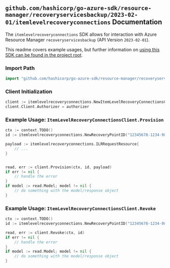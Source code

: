 
## `github.com/hashicorp/go-azure-sdk/resource-manager/recoveryservicesbackup/2023-02-01/itemlevelrecoveryconnections` Documentation

The `itemlevelrecoveryconnections` SDK allows for interaction with Azure Resource Manager `recoveryservicesbackup` (API Version `2023-02-01`).

This readme covers example usages, but further information on [using this SDK can be found in the project root](https://github.com/hashicorp/go-azure-sdk/tree/main/docs).

### Import Path

```go
import "github.com/hashicorp/go-azure-sdk/resource-manager/recoveryservicesbackup/2023-02-01/itemlevelrecoveryconnections"
```


### Client Initialization

```go
client := itemlevelrecoveryconnections.NewItemLevelRecoveryConnectionsClientWithBaseURI("https://management.azure.com")
client.Client.Authorizer = authorizer
```


### Example Usage: `ItemLevelRecoveryConnectionsClient.Provision`

```go
ctx := context.TODO()
id := itemlevelrecoveryconnections.NewRecoveryPointID("12345678-1234-9876-4563-123456789012", "example-resource-group", "vaultName", "fabricName", "containerName", "protectedItemName", "recoveryPointId")

payload := itemlevelrecoveryconnections.ILRRequestResource{
	// ...
}


read, err := client.Provision(ctx, id, payload)
if err != nil {
	// handle the error
}
if model := read.Model; model != nil {
	// do something with the model/response object
}
```


### Example Usage: `ItemLevelRecoveryConnectionsClient.Revoke`

```go
ctx := context.TODO()
id := itemlevelrecoveryconnections.NewRecoveryPointID("12345678-1234-9876-4563-123456789012", "example-resource-group", "vaultName", "fabricName", "containerName", "protectedItemName", "recoveryPointId")

read, err := client.Revoke(ctx, id)
if err != nil {
	// handle the error
}
if model := read.Model; model != nil {
	// do something with the model/response object
}
```
